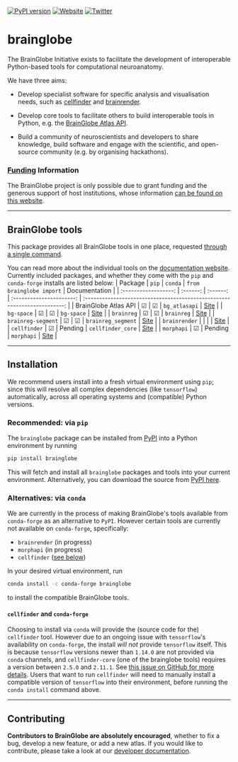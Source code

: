 [![PyPI version](https://badge.fury.io/py/brainglobe.svg)](https://badge.fury.io/py/brainglobe)
[![Website](https://img.shields.io/website?up_message=online&url=https%3A%2F%2Fbrainglobe.info)](https://brainglobe.info)
[![Twitter](https://img.shields.io/twitter/follow/brain_globe?style=social)](https://twitter.com/brain_globe)

# brainglobe

The BrainGlobe Initiative exists to facilitate the development of interoperable
Python-based tools for computational neuroanatomy.

We have three aims:

- Develop specialist software for specific analysis and visualisation needs,
  such as [cellfinder](https://github.com/brainglobe/cellfinder) and
  [brainrender](https://github.com/brainglobe/brainrender).

- Develop core tools to facilitate others to build interoperable tools in Python, e.g. the
  [BrainGlobe Atlas API](https://github.com/brainglobe/bg-atlasapi).

- Build a community of neuroscientists and developers to share knowledge, build software and engage
  with the scientific, and open-source community (e.g. by organising hackathons).

### [**Funding**](https://brainglobe.info/funders.html#funders) Information

The BrainGlobe project is only possible due to grant funding and the generous support of host institutions, whose information [can be found on this website](https://brainglobe.info/funders.html#funders).

---

## BrainGlobe tools

This package provides all BrainGlobe tools in one place, requested [through a single command](#installation).

You can read more about the individual tools on the [documentation website](https://brainglobe.info/documentation/index.html).
Currently included packages, and whether they come with the `pip` and `conda-forge` installs are listed below:
|       Package        |  `pip`   | `conda`  | `from brainglobe import` |                               Documentation                               |
| :------------------: | :------: | :------: | :----------------------: | :-----------------------------------------------------------------------: |
| BrainGlobe Atlas API | &#x2611; | &#x2611; |      `bg_atlasapi`       |   [Site](https://brainglobe.info/documentation/bg-atlasapi/index.html)    |
|      `bg-space`      | &#x2611; | &#x2611; |        `bg-space`        |     [Site](https://brainglobe.info/documentation/bg-space/index.html)     |
|      `brainreg`      | &#x2611; | &#x2611; |        `brainreg`        |     [Site](https://brainglobe.info/documentation/brainreg/index.html)     |
|  `brainreg-segment`  | &#x2611; | &#x2611; |    `brainreg_segment`    | [Site](https://brainglobe.info/documentation/brainreg-segment/index.html) |
|    `brainrender`     |          |          |                          |   [Site](https://brainglobe.info/documentation/brainrender/index.html)    |
|     `cellfinder`     | &#x2611; | Pending  |    `cellfinder_core`     |    [Site](https://brainglobe.info/documentation/cellfinder/index.html)    |
|      `morphapi`      | &#x2611; | Pending  |        `morphapi`        |     [Site](https://brainglobe.info/documentation/morphapi/index.html)     |

---

## Installation

We recommend users install into a fresh virtual environment using `pip`; since this will resolve all complex dependencies (like `tensorflow`) automatically, across all operating systems and (compatible) Python versions.

### **Recommended**: via `pip`
The `brainglobe` package can be installed from [PyPI](https://pypi.org/project/brainglobe/) into a Python environment by running
```sh
pip install brainglobe
```
This will fetch and install all `brainglobe` packages and tools into your current environment.
Alternatively, you can download the source from [PyPI here](https://pypi.org/project/brainglobe/#files).

### **Alternatives**: via `conda`
We are currently in the process of making BrainGlobe's tools available from `conda-forge` as an alternative to `PyPI`.
However certain tools are currently not available on `conda-forge`, specifically:
- `brainrender` (in progress)
- `morphapi` (in progress)
- `cellfinder` ([see below](#cellfinder-and-conda-forge))

In your desired virtual environment, run
```sh
conda install -c conda-forge brainglobe
```
to install the compatible BrainGlobe tools.

#### **`cellfinder` and `conda-forge`**

Choosing to install via `conda` will provide the (source code for the) `cellfinder` tool.
However due to an ongoing issue with `tensorflow`'s availability on `conda-forge`, the install _will not_ provide `tensorflow` itself.
This is because `tensorflow` versions newer than `1.14.0` are not provided via `conda` channels, and `cellfinder-core` (one of the brainglobe tools) requires a version between `2.5.0` and `2.11.1`.
See [this issue on GitHub for more details](https://github.com/conda-forge/cellfinder-core-feedstock/issues/13).
Users that want to run `cellfinder` will need to manually install a compatible version of `tensorflow` into their environment, before running the `conda install` command above.

---

## Contributing

**Contributors to BrainGlobe are absolutely encouraged**, whether to fix a bug, develop a new feature, or add a new atlas.
If you would like to contribute, please take a look at our [developer documentation](https://brainglobe.info/developers/index.html).
